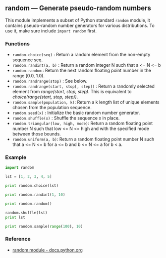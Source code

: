 ## random — Generate pseudo-random numbers
<!-- doc for this module is completed -->

This module implements a subset of Python standard `random` module, it contains pseudo-random number generators for various distributions. To use it, make sure include `import random` first.

### Functions

* `random.choice(seq)` : Return a random element from the non-empty sequence seq.
* `random.randint(a, b)` : Return a random integer N such that a <= N <= b
* `random.random` : Return the next random floating point number in the range [0.0, 1.0).
* `random.randrange(stop)` : See below.
* `random.randrange(start, stop[, step])` : Return a randomly selected element from *range(start, stop, step)*. This is equivalent to *choice(range(start, stop, step))*.
* `random.sample(population, k)`: Return a k length list of unique elements chosen from the population sequence.
* `random.seed(x)` : Initialize the basic random number generator.
* `random.shuffle(x)` : Shuffle the sequence x in place.
* `random.triangular(low, high, mode)`: Return a random floating point number N such that low <= N <= high and with the specified mode between those bounds.
* `random.uniform(a, b)`: Return a random floating point number N such that a <= N <= b for a <= b and b <= N <= a for b < a.


### Example

```python
import random

lst = [1, 2, 3, 4, 5]

print random.choice(lst)

print random.randint(1, 10)

print random.random()

random.shuffle(lst)
print lst

print random.sample(range(100), 10)
```


### Reference

* [random module - docs.python.org](https://docs.python.org/2/library/random.html)
